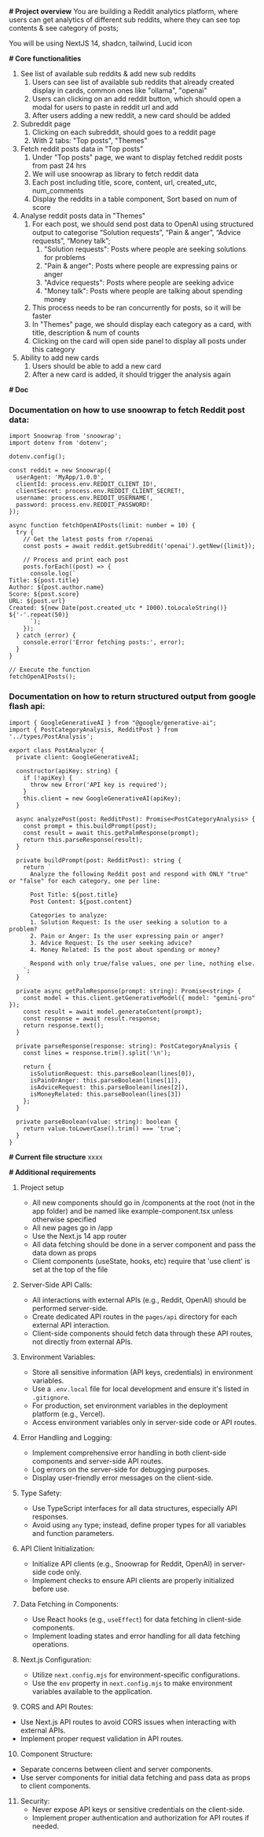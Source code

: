 **# Project overview**
You are building a Reddit analytics platform, where users can get analytics of different sub reddits, where they can see top contents & see category of posts;

You will be using NextJS 14, shadcn, tailwind, Lucid icon

**# Core functionalities**
1. See list of available sub reddits & add new sub reddits
   1. Users can see list of available sub reddits that already created display in cards, common ones like "ollama", "openai"
   2. Users can clicking on an add reddit button, which should open a modal for users to paste in reddit url and add
   3. After users adding a new reddit, a new card should be added
2. Subreddit page
   1. Clicking on each subreddit, should goes to a reddit page
   2. With 2 tabs: "Top posts", "Themes"
3. Fetch reddit posts data in "Top posts"
    1. Under "Top posts" page, we want to display fetched reddit posts from past 24 hrs
    2. We will use snoowrap as library to fetch reddit data
    3. Each post including title, score, content, url, created_utc, num_comments
    4. Display the reddits in a table component, Sort based on num of score
4. Analyse reddit posts data in "Themes"
    1. For each post, we should send post data to OpenAI using structured output to categorise “Solution requests”, “Pain & anger”, “Advice requests”, “Money talk”; 
       1. "Solution requests": Posts where people are seeking solutions for problems
       2. "Pain & anger": Posts where people are expressing pains or anger
       3. "Advice requests": Posts where people are seeking advice
       4. "Money talk": Posts where people are talking about spending money
    2. This process needs to be ran concurrently for posts, so it will be faster 
    3. In "Themes" page, we should display each category as a card, with title, description & num of counts
    4. Clicking on the card will open side panel to display all posts under this category
5. Ability to add new cards
    1. Users should be able to add a new card
    2. After a new card is added, it should trigger the analysis again

**# Doc**
### Documentation on how to use snoowrap to fetch Reddit post data:
```
import Snoowrap from 'snoowrap';
import dotenv from 'dotenv';

dotenv.config();

const reddit = new Snoowrap({
  userAgent: 'MyApp/1.0.0',
  clientId: process.env.REDDIT_CLIENT_ID!,
  clientSecret: process.env.REDDIT_CLIENT_SECRET!,
  username: process.env.REDDIT_USERNAME!,
  password: process.env.REDDIT_PASSWORD!
});

async function fetchOpenAIPosts(limit: number = 10) {
  try {
    // Get the latest posts from r/openai
    const posts = await reddit.getSubreddit('openai').getNew({limit});
    
    // Process and print each post
    posts.forEach((post) => {
      console.log(`
Title: ${post.title}
Author: ${post.author.name}
Score: ${post.score}
URL: ${post.url}
Created: ${new Date(post.created_utc * 1000).toLocaleString()}
${'-'.repeat(50)}
      `);
    });
  } catch (error) {
    console.error('Error fetching posts:', error);
  }
}

// Execute the function
fetchOpenAIPosts(); 
```

### Documentation on how to return structured output from google flash api:
```
import { GoogleGenerativeAI } from "@google/generative-ai";
import { PostCategoryAnalysis, RedditPost } from '../types/PostAnalysis';

export class PostAnalyzer {
  private client: GoogleGenerativeAI;

  constructor(apiKey: string) {
    if (!apiKey) {
      throw new Error('API key is required');
    }
    this.client = new GoogleGenerativeAI(apiKey);
  }

  async analyzePost(post: RedditPost): Promise<PostCategoryAnalysis> {
    const prompt = this.buildPrompt(post);
    const result = await this.getPalmResponse(prompt);
    return this.parseResponse(result);
  }

  private buildPrompt(post: RedditPost): string {
    return `
      Analyze the following Reddit post and respond with ONLY "true" or "false" for each category, one per line:
      
      Post Title: ${post.title}
      Post Content: ${post.content}
      
      Categories to analyze:
      1. Solution Request: Is the user seeking a solution to a problem?
      2. Pain or Anger: Is the user expressing pain or anger?
      3. Advice Request: Is the user seeking advice?
      4. Money Related: Is the post about spending or money?
      
      Respond with only true/false values, one per line, nothing else.
    `;
  }

  private async getPalmResponse(prompt: string): Promise<string> {
    const model = this.client.getGenerativeModel({ model: "gemini-pro" });
    const result = await model.generateContent(prompt);
    const response = await result.response;
    return response.text();
  }

  private parseResponse(response: string): PostCategoryAnalysis {
    const lines = response.trim().split('\n');
    
    return {
      isSolutionRequest: this.parseBoolean(lines[0]),
      isPainOrAnger: this.parseBoolean(lines[1]),
      isAdviceRequest: this.parseBoolean(lines[2]),
      isMoneyRelated: this.parseBoolean(lines[3])
    };
  }

  private parseBoolean(value: string): boolean {
    return value.toLowerCase().trim() === 'true';
  }
} 
```

**# Current file structure**
xxxx

**# Additional requirements**
1. Project setup
   - All new components should go in /components at the root (not in the app folder) and be named like example-component.tsx unless otherwise specified
   - All new pages go in /app
   - Use the Next.js 14 app router
   - All data fetching should be done in a server component and pass the data down as props
   - Client components (useState, hooks, etc) require that 'use client' is set at the top of the file

2. Server-Side API Calls:
   - All interactions with external APIs (e.g., Reddit, OpenAI) should be performed server-side.
   - Create dedicated API routes in the `pages/api` directory for each external API interaction.
   - Client-side components should fetch data through these API routes, not directly from external APIs.

3. Environment Variables:
   - Store all sensitive information (API keys, credentials) in environment variables.
   - Use a `.env.local` file for local development and ensure it's listed in `.gitignore`.
   - For production, set environment variables in the deployment platform (e.g., Vercel).
   - Access environment variables only in server-side code or API routes.

4. Error Handling and Logging:
   - Implement comprehensive error handling in both client-side components and server-side API routes.
   - Log errors on the server-side for debugging purposes.
   - Display user-friendly error messages on the client-side.

5. Type Safety:
   - Use TypeScript interfaces for all data structures, especially API responses.
   - Avoid using `any` type; instead, define proper types for all variables and function parameters.

6. API Client Initialization:
   - Initialize API clients (e.g., Snoowrap for Reddit, OpenAI) in server-side code only.
   - Implement checks to ensure API clients are properly initialized before use.

7. Data Fetching in Components:
   - Use React hooks (e.g., `useEffect`) for data fetching in client-side components.
   - Implement loading states and error handling for all data fetching operations.

8. Next.js Configuration:
   - Utilize `next.config.mjs` for environment-specific configurations.
   - Use the `env` property in `next.config.mjs` to make environment variables available to the application.

9.  CORS and API Routes:
   - Use Next.js API routes to avoid CORS issues when interacting with external APIs.
   - Implement proper request validation in API routes.

10. Component Structure:
   - Separate concerns between client and server components.
   - Use server components for initial data fetching and pass data as props to client components.

11. Security:
    - Never expose API keys or sensitive credentials on the client-side.
    - Implement proper authentication and authorization for API routes if needed.